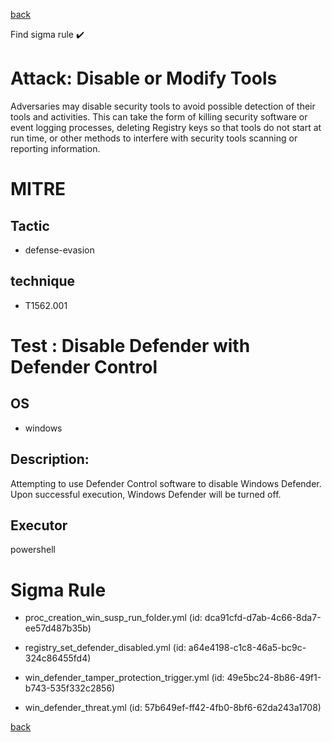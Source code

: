 
[back](../index.md)

Find sigma rule :heavy_check_mark: 

# Attack: Disable or Modify Tools 

Adversaries may disable security tools to avoid possible detection of their tools and activities. This can take the form of killing security software or event logging processes, deleting Registry keys so that tools do not start at run time, or other methods to interfere with security tools scanning or reporting information.

# MITRE
## Tactic
  - defense-evasion


## technique
  - T1562.001


# Test : Disable Defender with Defender Control
## OS
  - windows


## Description:
Attempting to use Defender Control software to disable Windows Defender. Upon successful execution, Windows Defender will be turned off. 


## Executor
powershell

# Sigma Rule
 - proc_creation_win_susp_run_folder.yml (id: dca91cfd-d7ab-4c66-8da7-ee57d487b35b)

 - registry_set_defender_disabled.yml (id: a64e4198-c1c8-46a5-bc9c-324c86455fd4)

 - win_defender_tamper_protection_trigger.yml (id: 49e5bc24-8b86-49f1-b743-535f332c2856)

 - win_defender_threat.yml (id: 57b649ef-ff42-4fb0-8bf6-62da243a1708)



[back](../index.md)
